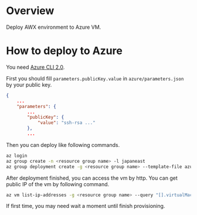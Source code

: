 Overview
====

Deploy AWX environment to Azure VM.

How to deploy to Azure
====

You need [Azure CLI 2.0](https://docs.microsoft.com/en-us/cli/azure/overview?view=azure-cli-latest).

First you should fill `parameters.publicKey.value` in `azure/parameters.json` by your public key.

```json
{
    ...
    "parameters": {
        ...
        "publicKey": {
            "value": "ssh-rsa ..."
        },
        ...
```

Then you can deploy like following commands.

```bash
az login
az group create -n <resource group name> -l japaneast
az group deployment create -g <resource group name> --template-file azure/zuredeploy.json --parameters @azure/arameters.json
```

After deployment finished, you can access the vm by http. You can get public IP of the vm by following command.

```bash
az vm list-ip-addresses -g <resource group name> --query "[].virtualMachine.network.publicIpAddresses[].ipAddress" -o tsv
```

If first time, you may need wait a moment until finish provisioning.